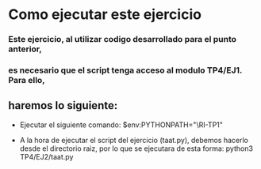 # Como ejecutar este ejercicio

### Este ejercicio, al utilizar codigo desarrollado para el punto anterior,
### es necesario que el script tenga acceso al modulo TP4/EJ1. Para ello,
## haremos lo siguiente:

- Ejecutar el siguiente comando: 
        $env:PYTHONPATH="<path al directorio del repositorio>\RI-TP1"

- A la hora de ejecutar el script del ejercicio (taat.py), debemos hacerlo
  desde el directorio raiz, por lo que se ejecutara de esta forma:
        python3 TP4/EJ2/taat.py <path a la coleccion> <cantidad de documento a disco>